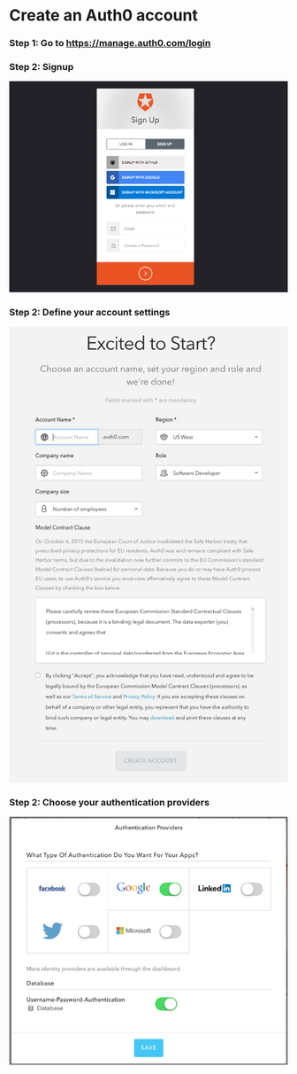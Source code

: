 # Create an Auth0 account

### Step 1: Go to https://manage.auth0.com/login
### Step 2: Signup
![](img/signup.png)
### Step 2: Define your account settings
![](img/account-settings.png)
### Step 2: Choose your authentication providers
![](img/auth-providers.png)

